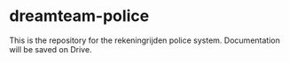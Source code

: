 # dreamteam-police
This is the repository for the rekeningrijden police system.
Documentation will be saved on Drive.
